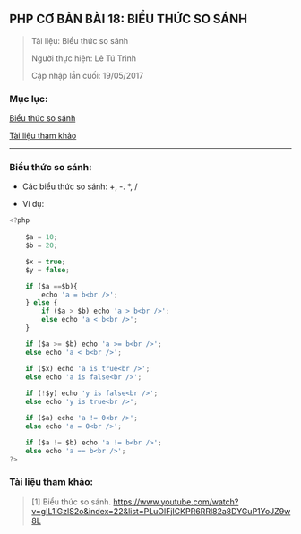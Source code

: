 ## PHP CƠ BẢN BÀI 18: BIỂU THỨC SO SÁNH

> Tài liệu: Biểu thức so sánh
>
> Người thực hiện: Lê Tú Trinh
>
> Cập nhập lần cuối: 19/05/2017

### Mục lục: 

[Biểu thức so sánh](#1)

[Tài liệu tham khảo](#2)

***

<a name="1"></a>
### Biểu thức so sánh:

- Các biểu thức so sánh: +, -. *, /

- Ví dụ:

```javascript
<?php
	
	$a = 10;
	$b = 20;

	$x = true;
	$y = false;

	if ($a ==$b){
		echo 'a = b<br />';
	} else {
		if ($a > $b) echo 'a > b<br />';
		else echo 'a < b<br />';
	}

	if ($a >= $b) echo 'a >= b<br />';
	else echo 'a < b<br />';

	if ($x) echo 'a is true<br />';
	else echo 'a is false<br />';
	
	if (!$y) echo 'y is false<br />';
	else echo 'y is true<br />';

	if ($a) echo 'a != 0<br />';
	else echo 'a = 0<br />';

	if ($a != $b) echo 'a != b<br />';
	else echo 'a == b<br />';
?>
```

<a name="2"></a>
### Tài liệu tham khảo:

> [1] Biểu thức so sánh. https://www.youtube.com/watch?v=gIL1iGzlS2o&index=22&list=PLuOlFjICKPR6RRl82a8DYGuP1YoJZ9w8L